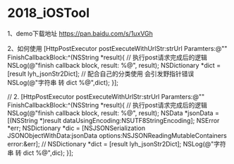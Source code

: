 # 2018_iOSTool
1、demo下载地址
https://pan.baidu.com/s/1uxVGh

2、如何使用
[HttpPostExecutor postExecuteWithUrlStr:strUrl
Paramters:@""
FinishCallbackBlock:^(NSString *result){
// 执行post请求完成后的逻辑
NSLog(@"finish callback block, result: %@", result);
NSDictionary *dict = [result lyh_jsonStr2Dict]; // 配合自己的分类使用 会引发野指针错误
NSLog(@"字符串 转 dict %@",dict);
}];


// 2.
[HttpPostExecutor postExecuteWithUrlStr:strUrl
Paramters:@""
FinishCallbackBlock:^(NSString *result){
// 执行post请求完成后的逻辑
NSLog(@"finish callback block, result: %@", result);
NSData *jsonData = [(NSString *)result dataUsingEncoding:NSUTF8StringEncoding];
NSError *err;
NSDictionary *dic = [NSJSONSerialization JSONObjectWithData:jsonData
options:NSJSONReadingMutableContainers
error:&err];
//                            NSDictionary *dict = [result lyh_jsonStr2Dict];
NSLog(@"字符串 转 dict %@",dic);
}];
